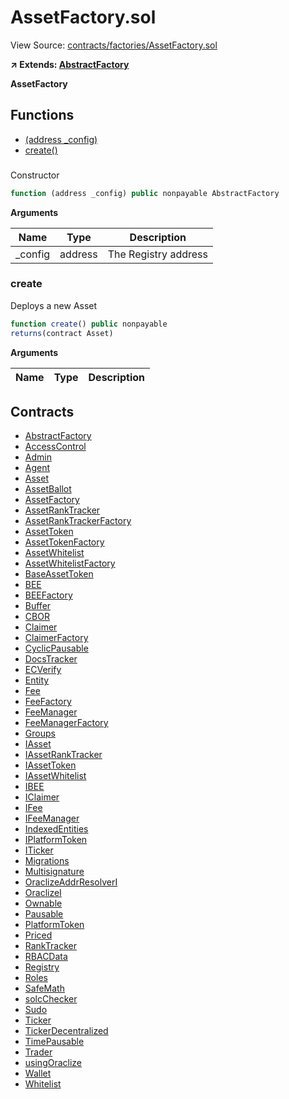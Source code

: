 # AssetFactory.sol

View Source: [contracts/factories/AssetFactory.sol](../contracts/factories/AssetFactory.sol)

**↗ Extends: [AbstractFactory](AbstractFactory.md)**

**AssetFactory**

## Functions

- [(address _config)](#)
- [create()](#create)

### 

Constructor

```js
function (address _config) public nonpayable AbstractFactory 
```

**Arguments**

| Name        | Type           | Description  |
| ------------- |------------- | -----|
| _config | address | The Registry address | 

### create

Deploys a new Asset

```js
function create() public nonpayable
returns(contract Asset)
```

**Arguments**

| Name        | Type           | Description  |
| ------------- |------------- | -----|

## Contracts

* [AbstractFactory](AbstractFactory.md)
* [AccessControl](AccessControl.md)
* [Admin](Admin.md)
* [Agent](Agent.md)
* [Asset](Asset.md)
* [AssetBallot](AssetBallot.md)
* [AssetFactory](AssetFactory.md)
* [AssetRankTracker](AssetRankTracker.md)
* [AssetRankTrackerFactory](AssetRankTrackerFactory.md)
* [AssetToken](AssetToken.md)
* [AssetTokenFactory](AssetTokenFactory.md)
* [AssetWhitelist](AssetWhitelist.md)
* [AssetWhitelistFactory](AssetWhitelistFactory.md)
* [BaseAssetToken](BaseAssetToken.md)
* [BEE](BEE.md)
* [BEEFactory](BEEFactory.md)
* [Buffer](Buffer.md)
* [CBOR](CBOR.md)
* [Claimer](Claimer.md)
* [ClaimerFactory](ClaimerFactory.md)
* [CyclicPausable](CyclicPausable.md)
* [DocsTracker](DocsTracker.md)
* [ECVerify](ECVerify.md)
* [Entity](Entity.md)
* [Fee](Fee.md)
* [FeeFactory](FeeFactory.md)
* [FeeManager](FeeManager.md)
* [FeeManagerFactory](FeeManagerFactory.md)
* [Groups](Groups.md)
* [IAsset](IAsset.md)
* [IAssetRankTracker](IAssetRankTracker.md)
* [IAssetToken](IAssetToken.md)
* [IAssetWhitelist](IAssetWhitelist.md)
* [IBEE](IBEE.md)
* [IClaimer](IClaimer.md)
* [IFee](IFee.md)
* [IFeeManager](IFeeManager.md)
* [IndexedEntities](IndexedEntities.md)
* [IPlatformToken](IPlatformToken.md)
* [ITicker](ITicker.md)
* [Migrations](Migrations.md)
* [Multisignature](Multisignature.md)
* [OraclizeAddrResolverI](OraclizeAddrResolverI.md)
* [OraclizeI](OraclizeI.md)
* [Ownable](Ownable.md)
* [Pausable](Pausable.md)
* [PlatformToken](PlatformToken.md)
* [Priced](Priced.md)
* [RankTracker](RankTracker.md)
* [RBACData](RBACData.md)
* [Registry](Registry.md)
* [Roles](Roles.md)
* [SafeMath](SafeMath.md)
* [solcChecker](solcChecker.md)
* [Sudo](Sudo.md)
* [Ticker](Ticker.md)
* [TickerDecentralized](TickerDecentralized.md)
* [TimePausable](TimePausable.md)
* [Trader](Trader.md)
* [usingOraclize](usingOraclize.md)
* [Wallet](Wallet.md)
* [Whitelist](Whitelist.md)
